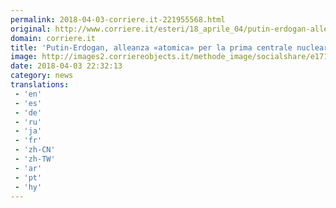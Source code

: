 ```yaml
---
permalink: 2018-04-03-corriere.it-221955568.html
original: http://www.corriere.it/esteri/18_aprile_04/putin-erdogan-alleanza-atomicaper-prima-centrale-nucleare-turca-8ac90f8a-3778-11e8-b6e2-a808a444e7a2.shtml
domain: corriere.it
title: 'Putin-Erdogan, alleanza «atomica» per la prima centrale nucleare turca'
image: http://images2.corriereobjects.it/methode_image/socialshare/e171c278-3778-11e8-b6e2-a808a444e7a2.jpg
date: 2018-04-03 22:32:13
category: news
translations: 
 - 'en'
 - 'es'
 - 'de'
 - 'ru'
 - 'ja'
 - 'fr'
 - 'zh-CN'
 - 'zh-TW'
 - 'ar'
 - 'pt'
 - 'hy'
---
```


